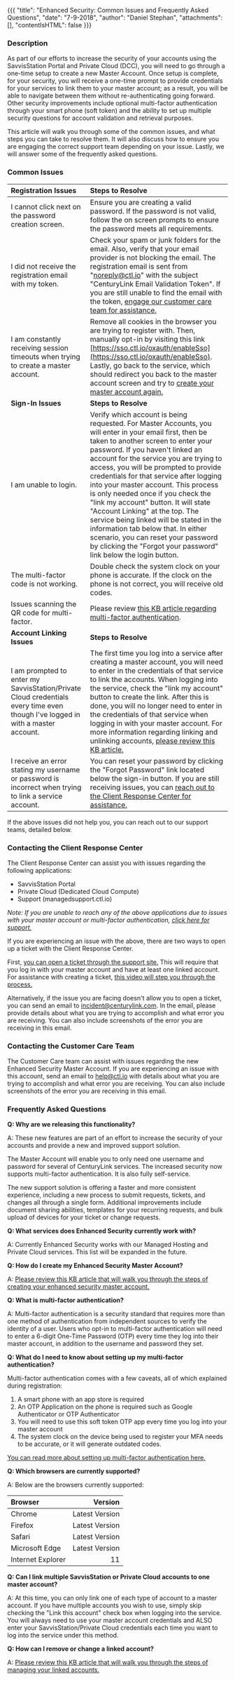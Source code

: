 {{{
  "title": "Enhanced Security: Common Issues and Frequently Asked Questions",
  "date": "7-9-2018",
  "author": "Daniel Stephan",
  "attachments": [],
  "contentIsHTML": false
}}}

### Description

As part of our efforts to increase the security of your accounts using the SavvisStation Portal and Private Cloud (DCC), you will need to go through a one-time setup to create a new Master Account.  Once setup is complete, for your security, you will receive a one-time prompt to provide credentials for your services to link them to your master account; as a result, you will be able to navigate between them without re-authenticating going forward. Other security improvements include optional multi-factor authentication through your smart phone (soft token) and the ability to set up multiple security questions for account validation and retrieval purposes.

This article will walk you through some of the common issues, and what steps you can take to resolve them.  It will also discuss how to ensure you are engaging the correct support team depending on your issue.  Lastly, we will answer some of the frequently asked questions.

### Common Issues  
Registration Issues|Steps to Resolve|
:---|:---|
I cannot click next on the password creation screen.|Ensure you are creating a valid password.  If the password is not valid, follow the on screen prompts to ensure the password meets all requirements.
I did not receive the registration email with my token.|Check your spam or junk folders for the email.  Also, verify that your email provider is not blocking the email.  The registration email is sent from "noreply@ctl.io" with the subject "CenturyLink Email Validation Token".  If you are still unable to find the email with the token, [engage our customer care team for assistance.](#contacting-the-customer-care-team)
I am constantly receiving session timeouts when trying to create a master account.|Remove all cookies in the browser you are trying to register with.  Then, manually opt-in by visiting this link [https://sso.ctl.io/oxauth/enableSso](https://sso.ctl.io/oxauth/enableSso).  Lastly, go back to the service, which should redirect you back to the master account screen and try to [create your master account again.](Enhanced_Security_Master_Account_Registration.md)
**Sign-In Issues**|**Steps to Resolve**
I am unable to login.|Verify which account is being requested.  For Master Accounts, you will enter in your email first, then be taken to another screen to enter your password.  If you haven't linked an account for the service you are trying to access, you will be prompted to provide credentials for that service after logging into your master account.  This process is only needed once if you check the "link my account" button.  It will state "Account Linking" at the top.  The service being linked will be stated in the information tab below that.  In either scenario, you can reset your password by clicking the "Forgot your password" link below the login button.
The multi-factor code is not working.|Double check the system clock on your phone is accurate.  If the clock on the phone is not correct, you will receive old codes.
Issues scanning the QR code for multi-factor.|Please review [this KB article regarding multi-factor authentication](managed-hosting-and-private-cloud:-multi-factor-authentication-for-master-account.md).
**Account Linking Issues**|**Steps to Resolve**
I am prompted to enter my SavvisStation/Private Cloud credentials every time even though I've logged in with a master account.|The first time you log into a service after creating a master account, you will need to enter in the credentials of that service to link the accounts.  When logging into the service, check the "link my account" button to create the link.  After this is done, you will no longer need to enter in the credentials of that service when logging in with your master account.  For more information regarding linking and unlinking accounts, [please review this KB article.](enhanced-security-linking-and-unlinking-accounts.md)
I receive an error stating my username or password is incorrect when trying to link a service account.|You can reset your password by clicking the "Forgot Password" link located below the sign-in button.  If you are still receiving issues, you can [reach out to the Client Response Center for assistance.](#contacting-the-client-response-center)

If the above issues did not help you, you can reach out to our support teams, detailed below.

### Contacting the Client Response Center  
The Client Response Center can assist you with issues regarding the following applications:
* SavvisStation Portal
* Private Cloud (Dedicated Cloud Compute)
* Support (managedsupport.ctl.io)

_Note: If you are unable to reach any of the above applications due to issues with your master account or multi-factor authentication, [click here for support.](#contacting-customer-care-team)_

If you are experiencing an issue with the above, there are two ways to open up a ticket with the Client Response Center.

First, [you can open a ticket through the support site.](https://managedservices.ctl.io/msp/support/request)
This will require that you log in with your master account and have at least one linked account.  
For assistance with creating a ticket, [this video will step you through the process.](https://www.youtube.com/watch?v=CWauPgOe4Jg)

Alternatively, if the issue you are facing doesn't allow you to open a ticket, you can send an email to incident@centurylink.com.  In the email, please provide details about what you are trying to accomplish and what error you are receiving.  You can also include screenshots of the error you are receiving in this email.  

### Contacting the Customer Care Team  
The Customer Care team can assist with issues regarding the new Enhanced Security Master Account.  If you are experiencing an issue with this account, send an email to help@ctl.io with details about what you are trying to accomplish and what error you are receiving.  You can also include screenshots of the error you are receiving in this email.  

### Frequently Asked Questions
**Q: Why are we releasing this functionality?**

A: These new features are part of an effort to increase the security of your accounts and provide a new and improved support solution.

The Master Account will enable you to only need one username and password for several of CenturyLink services.  The increased security now supports multi-factor authentication.  It is also fully self-service.

The new support solution is offering a faster and more consistent experience, including a new process to submit requests, tickets, and changes all through a single form. Additional improvements include document sharing abilities, templates for your recurring requests, and bulk upload of devices for your ticket or change requests.

**Q: What services does Enhanced Security currently work with?**

A: Currently Enhanced Security works with our Managed Hosting and Private Cloud services.  This list will be expanded in the future.

**Q: How do I create my Enhanced Security Master Account?**

A:  [Please review this KB article that will walk you through the steps of creating your enhanced security master account.](Enhanced_Security_Master_Account_Registration.md)

**Q: What is multi-factor authentication?**

A: Multi-factor authentication is a security standard that requires more than one method of authentication from independent sources to verify the identity of a user. Users who opt-in to multi-factor authentication will need to enter a 6-digit One-Time Password (OTP) every time they log into their master account, in addition to the username and password they set.

**Q: What do I need to know about setting up my multi-factor authentication?**

Multi-factor authentication comes with a few caveats, all of which explained during registration:
1. A smart phone with an app store is required
2. An OTP Application on the phone is required such as Google Authenticator or OTP Authenticator
3. You will need to use this soft token OTP app every time you log into your master account
4. The system clock on the device being used to register your MFA needs to be accurate, or it will generate outdated codes.

[You can read more about setting up multi-factor authentication here.](Managed_Hosting_and_Private_Cloud:_Multi-Factor_Authentication_for_Master_Account.md)

**Q: Which browsers are currently supported?**

A: Below are the browsers currently supported:  

Browser|Version|
:---|---:|
Chrome|Latest Version
Firefox|Latest Version
Safari|Latest Version
Microsoft Edge|Latest Version
Internet Explorer|11

**Q: Can I link multiple SavvisStation or Private Cloud accounts to one master account?**

A: At this time, you can only link one of each type of account to a master account.  If you have multiple accounts you wish to use, simply skip checking the "Link this account" check box when logging into the service.  You will always need to use your master account credentials and ALSO enter your SavvisStation/Private Cloud credentials each time you want to log into the service under this method.

**Q: How can I remove or change a linked account?**

A:  [Please review this KB article that will walk you through the steps of managing your linked accounts.](Enhanced_Security_Linking_and_Unlinking_Accounts.md)
